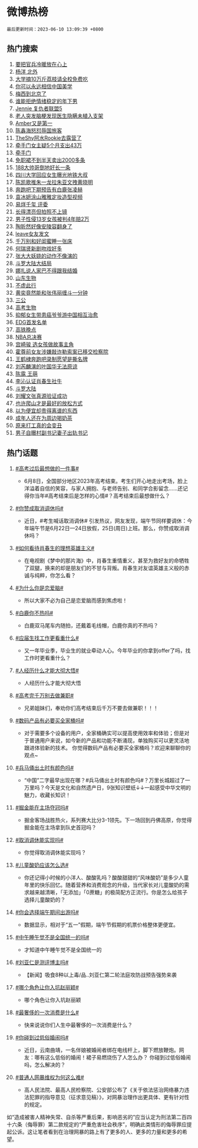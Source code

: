 # 微博热榜

`最后更新时间：2023-06-10 13:09:39 +0800`

## 热门搜索

1. [要把官兵冷暖放在心上](https://m.weibo.cn/search?containerid=100103type%3D1%26t%3D10%26q%3D%23%E8%A6%81%E6%8A%8A%E5%AE%98%E5%85%B5%E5%86%B7%E6%9A%96%E6%94%BE%E5%9C%A8%E5%BF%83%E4%B8%8A%23&stream_entry_id=51&isnewpage=1&extparam=seat%3D1%26c_type%3D51%26dgr%3D0%26cate%3D10103%26filter_type%3Drealtimehot%26stream_entry_id%3D51%26pos%3D0%26display_time%3D1686373777%26pre_seqid%3D168637377701602736599&luicode=10000011&lfid=106003type%253D25%2526t%253D3%2526disable_hot%253D1%2526filter_type%253Drealtimehot)
1. [杨洋 北外](https://m.weibo.cn/search?containerid=100103type%3D1%26t%3D10%26q%3D%E6%9D%A8%E6%B4%8B+%E5%8C%97%E5%A4%96&stream_entry_id=31&isnewpage=1&extparam=seat%3D1%26band_rank%3D1%26c_type%3D31%26cate%3D5001%26flag%3D1%26pos%3D0%26filter_type%3Drealtimehot%26lcate%3D5001%26dgr%3D0%26realpos%3D1%26q%3D%25E6%259D%25A8%25E6%25B4%258B%2520%25E5%258C%2597%25E5%25A4%2596%26stream_entry_id%3D31%26display_time%3D1686373777%26pre_seqid%3D168637377701602736599&luicode=10000011&lfid=106003type%253D25%2526t%253D3%2526disable_hot%253D1%2526filter_type%253Drealtimehot)
1. [大学摘10万斤荔枝请全校免费吃](https://m.weibo.cn/search?containerid=100103type%3D1%26t%3D10%26q%3D%23%E5%A4%A7%E5%AD%A6%E6%91%9810%E4%B8%87%E6%96%A4%E8%8D%94%E6%9E%9D%E8%AF%B7%E5%85%A8%E6%A0%A1%E5%85%8D%E8%B4%B9%E5%90%83%23&stream_entry_id=31&isnewpage=1&extparam=seat%3D1%26band_rank%3D2%26c_type%3D31%26cate%3D5001%26flag%3D2%26pos%3D1%26filter_type%3Drealtimehot%26lcate%3D5001%26dgr%3D0%26realpos%3D2%26q%3D%2523%25E5%25A4%25A7%25E5%25AD%25A6%25E6%2591%259810%25E4%25B8%2587%25E6%2596%25A4%25E8%258D%2594%25E6%259E%259D%25E8%25AF%25B7%25E5%2585%25A8%25E6%25A0%25A1%25E5%2585%258D%25E8%25B4%25B9%25E5%2590%2583%2523%26stream_entry_id%3D31%26display_time%3D1686373777%26pre_seqid%3D168637377701602736599&luicode=10000011&lfid=106003type%253D25%2526t%253D3%2526disable_hot%253D1%2526filter_type%253Drealtimehot)
1. [你可以永远相信中国美学](https://m.weibo.cn/search?containerid=100103type%3D1%26t%3D10%26q%3D%23%E4%BD%A0%E5%8F%AF%E4%BB%A5%E6%B0%B8%E8%BF%9C%E7%9B%B8%E4%BF%A1%E4%B8%AD%E5%9B%BD%E7%BE%8E%E5%AD%A6%23&stream_entry_id=31&isnewpage=1&extparam=seat%3D1%26band_rank%3D3%26c_type%3D31%26cate%3D5001%26flag%3D0%26pos%3D2%26filter_type%3Drealtimehot%26lcate%3D5001%26dgr%3D0%26realpos%3D3%26q%3D%2523%25E4%25BD%25A0%25E5%258F%25AF%25E4%25BB%25A5%25E6%25B0%25B8%25E8%25BF%259C%25E7%259B%25B8%25E4%25BF%25A1%25E4%25B8%25AD%25E5%259B%25BD%25E7%25BE%258E%25E5%25AD%25A6%2523%26stream_entry_id%3D31%26display_time%3D1686373777%26pre_seqid%3D168637377701602736599&luicode=10000011&lfid=106003type%253D25%2526t%253D3%2526disable_hot%253D1%2526filter_type%253Drealtimehot)
1. [梅西到北京了](https://m.weibo.cn/search?containerid=100103type%3D1%26t%3D10%26q%3D%23%E6%A2%85%E8%A5%BF%E5%88%B0%E5%8C%97%E4%BA%AC%E4%BA%86%23&stream_entry_id=31&isnewpage=1&extparam=seat%3D1%26band_rank%3D4%26c_type%3D31%26cate%3D5001%26flag%3D2%26pos%3D3%26filter_type%3Drealtimehot%26lcate%3D5001%26dgr%3D0%26realpos%3D4%26q%3D%2523%25E6%25A2%2585%25E8%25A5%25BF%25E5%2588%25B0%25E5%258C%2597%25E4%25BA%25AC%25E4%25BA%2586%2523%26stream_entry_id%3D31%26display_time%3D1686373777%26pre_seqid%3D168637377701602736599&luicode=10000011&lfid=106003type%253D25%2526t%253D3%2526disable_hot%253D1%2526filter_type%253Drealtimehot)
1. [谁能拒绝情绪稳定的年下男](https://m.weibo.cn/search?containerid=100103type%3D1%26t%3D10%26q%3D%E8%B0%81%E8%83%BD%E6%8B%92%E7%BB%9D%E6%83%85%E7%BB%AA%E7%A8%B3%E5%AE%9A%E7%9A%84%E5%B9%B4%E4%B8%8B%E7%94%B7&stream_entry_id=31&isnewpage=1&extparam=seat%3D1%26band_rank%3D5%26c_type%3D31%26cate%3D5001%26flag%3D2%26pos%3D4%26filter_type%3Drealtimehot%26lcate%3D5001%26dgr%3D0%26realpos%3D5%26q%3D%25E8%25B0%2581%25E8%2583%25BD%25E6%258B%2592%25E7%25BB%259D%25E6%2583%2585%25E7%25BB%25AA%25E7%25A8%25B3%25E5%25AE%259A%25E7%259A%2584%25E5%25B9%25B4%25E4%25B8%258B%25E7%2594%25B7%26stream_entry_id%3D31%26display_time%3D1686373777%26pre_seqid%3D168637377701602736599&luicode=10000011&lfid=106003type%253D25%2526t%253D3%2526disable_hot%253D1%2526filter_type%253Drealtimehot)
1. [Jennie 复仇者联盟5](https://m.weibo.cn/search?containerid=100103type%3D1%26t%3D10%26q%3DJennie+%E5%A4%8D%E4%BB%87%E8%80%85%E8%81%94%E7%9B%9F5&stream_entry_id=31&isnewpage=1&extparam=seat%3D1%26band_rank%3D6%26c_type%3D31%26cate%3D5001%26flag%3D2%26pos%3D5%26filter_type%3Drealtimehot%26lcate%3D5001%26dgr%3D0%26realpos%3D6%26q%3DJennie%2520%25E5%25A4%258D%25E4%25BB%2587%25E8%2580%2585%25E8%2581%2594%25E7%259B%259F5%26stream_entry_id%3D31%26display_time%3D1686373777%26pre_seqid%3D168637377701602736599&luicode=10000011&lfid=106003type%253D25%2526t%253D3%2526disable_hot%253D1%2526filter_type%253Drealtimehot)
1. [老人突发脑梗发现医生隐瞒未植入支架](https://m.weibo.cn/search?containerid=100103type%3D1%26t%3D10%26q%3D%23%E8%80%81%E4%BA%BA%E7%AA%81%E5%8F%91%E8%84%91%E6%A2%97%E5%8F%91%E7%8E%B0%E5%8C%BB%E7%94%9F%E9%9A%90%E7%9E%92%E6%9C%AA%E6%A4%8D%E5%85%A5%E6%94%AF%E6%9E%B6%23&stream_entry_id=31&isnewpage=1&extparam=seat%3D1%26band_rank%3D7%26c_type%3D31%26cate%3D5001%26flag%3D16%26pos%3D6%26filter_type%3Drealtimehot%26lcate%3D5001%26dgr%3D0%26realpos%3D7%26q%3D%2523%25E8%2580%2581%25E4%25BA%25BA%25E7%25AA%2581%25E5%258F%2591%25E8%2584%2591%25E6%25A2%2597%25E5%258F%2591%25E7%258E%25B0%25E5%258C%25BB%25E7%2594%259F%25E9%259A%2590%25E7%259E%2592%25E6%259C%25AA%25E6%25A4%258D%25E5%2585%25A5%25E6%2594%25AF%25E6%259E%25B6%2523%26stream_entry_id%3D31%26display_time%3D1686373777%26pre_seqid%3D168637377701602736599&luicode=10000011&lfid=106003type%253D25%2526t%253D3%2526disable_hot%253D1%2526filter_type%253Drealtimehot)
1. [Amber又是第一](https://m.weibo.cn/search?containerid=100103type%3D1%26t%3D10%26q%3D%23Amber%E5%8F%88%E6%98%AF%E7%AC%AC%E4%B8%80%23&stream_entry_id=31&isnewpage=1&extparam=seat%3D1%26band_rank%3D8%26c_type%3D31%26cate%3D5001%26flag%3D1%26pos%3D7%26filter_type%3Drealtimehot%26lcate%3D5001%26dgr%3D0%26realpos%3D8%26q%3D%2523Amber%25E5%258F%2588%25E6%2598%25AF%25E7%25AC%25AC%25E4%25B8%2580%2523%26stream_entry_id%3D31%26display_time%3D1686373777%26pre_seqid%3D168637377701602736599&luicode=10000011&lfid=106003type%253D25%2526t%253D3%2526disable_hot%253D1%2526filter_type%253Drealtimehot)
1. [陈鑫海怒怼辱国旅客](https://m.weibo.cn/search?containerid=100103type%3D1%26t%3D10%26q%3D%23%E9%99%88%E9%91%AB%E6%B5%B7%E6%80%92%E6%80%BC%E8%BE%B1%E5%9B%BD%E6%97%85%E5%AE%A2%23&stream_entry_id=31&isnewpage=1&extparam=seat%3D1%26band_rank%3D9%26c_type%3D31%26cate%3D5001%26flag%3D2%26pos%3D8%26filter_type%3Drealtimehot%26lcate%3D5001%26dgr%3D0%26realpos%3D9%26q%3D%2523%25E9%2599%2588%25E9%2591%25AB%25E6%25B5%25B7%25E6%2580%2592%25E6%2580%25BC%25E8%25BE%25B1%25E5%259B%25BD%25E6%2597%2585%25E5%25AE%25A2%2523%26stream_entry_id%3D31%26display_time%3D1686373777%26pre_seqid%3D168637377701602736599&luicode=10000011&lfid=106003type%253D25%2526t%253D3%2526disable_hot%253D1%2526filter_type%253Drealtimehot)
1. [TheShy阿水Rookie去露营了](https://m.weibo.cn/search?containerid=100103type%3D1%26t%3D10%26q%3D%23TheShy%E9%98%BF%E6%B0%B4Rookie%E5%8E%BB%E9%9C%B2%E8%90%A5%E4%BA%86%23&stream_entry_id=31&isnewpage=1&extparam=seat%3D1%26band_rank%3D10%26c_type%3D31%26cate%3D5001%26flag%3D0%26pos%3D9%26filter_type%3Drealtimehot%26lcate%3D5001%26dgr%3D0%26realpos%3D10%26q%3D%2523TheShy%25E9%2598%25BF%25E6%25B0%25B4Rookie%25E5%258E%25BB%25E9%259C%25B2%25E8%2590%25A5%25E4%25BA%2586%2523%26stream_entry_id%3D31%26display_time%3D1686373777%26pre_seqid%3D168637377701602736599&luicode=10000011&lfid=106003type%253D25%2526t%253D3%2526disable_hot%253D1%2526filter_type%253Drealtimehot)
1. [牵手门女主疑5个月支出43万](https://m.weibo.cn/search?containerid=100103type%3D1%26t%3D10%26q%3D%23%E7%89%B5%E6%89%8B%E9%97%A8%E5%A5%B3%E4%B8%BB%E7%96%915%E4%B8%AA%E6%9C%88%E6%94%AF%E5%87%BA43%E4%B8%87%23&stream_entry_id=31&isnewpage=1&extparam=seat%3D1%26band_rank%3D11%26c_type%3D31%26cate%3D5001%26flag%3D2%26pos%3D10%26filter_type%3Drealtimehot%26lcate%3D5001%26dgr%3D0%26realpos%3D11%26q%3D%2523%25E7%2589%25B5%25E6%2589%258B%25E9%2597%25A8%25E5%25A5%25B3%25E4%25B8%25BB%25E7%2596%25915%25E4%25B8%25AA%25E6%259C%2588%25E6%2594%25AF%25E5%2587%25BA43%25E4%25B8%2587%2523%26stream_entry_id%3D31%26display_time%3D1686373777%26pre_seqid%3D168637377701602736599&luicode=10000011&lfid=106003type%253D25%2526t%253D3%2526disable_hot%253D1%2526filter_type%253Drealtimehot)
1. [牵手门](https://m.weibo.cn/search?containerid=100103type%3D1%26t%3D10%26q%3D%E7%89%B5%E6%89%8B%E9%97%A8&stream_entry_id=31&isnewpage=1&extparam=seat%3D1%26band_rank%3D12%26c_type%3D31%26cate%3D5001%26flag%3D1%26pos%3D11%26filter_type%3Drealtimehot%26lcate%3D5001%26dgr%3D0%26realpos%3D12%26q%3D%25E7%2589%25B5%25E6%2589%258B%25E9%2597%25A8%26stream_entry_id%3D31%26display_time%3D1686373777%26pre_seqid%3D168637377701602736599&luicode=10000011&lfid=106003type%253D25%2526t%253D3%2526disable_hot%253D1%2526filter_type%253Drealtimehot)
1. [免职裙不到半天卖出2000多条](https://m.weibo.cn/search?containerid=100103type%3D1%26t%3D10%26q%3D%23%E5%85%8D%E8%81%8C%E8%A3%99%E4%B8%8D%E5%88%B0%E5%8D%8A%E5%A4%A9%E5%8D%96%E5%87%BA2000%E5%A4%9A%E6%9D%A1%23&stream_entry_id=31&isnewpage=1&extparam=seat%3D1%26band_rank%3D13%26c_type%3D31%26cate%3D5001%26flag%3D2%26pos%3D12%26filter_type%3Drealtimehot%26lcate%3D5001%26dgr%3D0%26realpos%3D13%26q%3D%2523%25E5%2585%258D%25E8%2581%258C%25E8%25A3%2599%25E4%25B8%258D%25E5%2588%25B0%25E5%258D%258A%25E5%25A4%25A9%25E5%258D%2596%25E5%2587%25BA2000%25E5%25A4%259A%25E6%259D%25A1%2523%26stream_entry_id%3D31%26display_time%3D1686373777%26pre_seqid%3D168637377701602736599&luicode=10000011&lfid=106003type%253D25%2526t%253D3%2526disable_hot%253D1%2526filter_type%253Drealtimehot)
1. [188大帅哥倒地好长一条](https://m.weibo.cn/search?containerid=100103type%3D1%26t%3D10%26q%3D188%E5%A4%A7%E5%B8%85%E5%93%A5%E5%80%92%E5%9C%B0%E5%A5%BD%E9%95%BF%E4%B8%80%E6%9D%A1&stream_entry_id=31&isnewpage=1&extparam=seat%3D1%26band_rank%3D14%26c_type%3D31%26cate%3D5001%26flag%3D2%26pos%3D13%26filter_type%3Drealtimehot%26lcate%3D5001%26dgr%3D0%26realpos%3D14%26q%3D188%25E5%25A4%25A7%25E5%25B8%2585%25E5%2593%25A5%25E5%2580%2592%25E5%259C%25B0%25E5%25A5%25BD%25E9%2595%25BF%25E4%25B8%2580%25E6%259D%25A1%26stream_entry_id%3D31%26display_time%3D1686373777%26pre_seqid%3D168637377701602736599&luicode=10000011&lfid=106003type%253D25%2526t%253D3%2526disable_hot%253D1%2526filter_type%253Drealtimehot)
1. [四川大学回应女生曝光地铁大叔](https://m.weibo.cn/search?containerid=100103type%3D1%26t%3D10%26q%3D%23%E5%9B%9B%E5%B7%9D%E5%A4%A7%E5%AD%A6%E5%9B%9E%E5%BA%94%E5%A5%B3%E7%94%9F%E6%9B%9D%E5%85%89%E5%9C%B0%E9%93%81%E5%A4%A7%E5%8F%94%23&stream_entry_id=31&isnewpage=1&extparam=seat%3D1%26band_rank%3D15%26c_type%3D31%26cate%3D5001%26flag%3D0%26pos%3D14%26filter_type%3Drealtimehot%26lcate%3D5001%26dgr%3D0%26realpos%3D15%26q%3D%2523%25E5%259B%259B%25E5%25B7%259D%25E5%25A4%25A7%25E5%25AD%25A6%25E5%259B%259E%25E5%25BA%2594%25E5%25A5%25B3%25E7%2594%259F%25E6%259B%259D%25E5%2585%2589%25E5%259C%25B0%25E9%2593%2581%25E5%25A4%25A7%25E5%258F%2594%2523%26stream_entry_id%3D31%26display_time%3D1686373777%26pre_seqid%3D168637377701602736599&luicode=10000011&lfid=106003type%253D25%2526t%253D3%2526disable_hot%253D1%2526filter_type%253Drealtimehot)
1. [陈凯歌推朱一龙拉朱亚文拽黄晓明](https://m.weibo.cn/search?containerid=100103type%3D1%26t%3D10%26q%3D%23%E9%99%88%E5%87%AF%E6%AD%8C%E6%8E%A8%E6%9C%B1%E4%B8%80%E9%BE%99%E6%8B%89%E6%9C%B1%E4%BA%9A%E6%96%87%E6%8B%BD%E9%BB%84%E6%99%93%E6%98%8E%23&stream_entry_id=31&isnewpage=1&extparam=seat%3D1%26band_rank%3D16%26c_type%3D31%26cate%3D5001%26flag%3D2%26pos%3D15%26filter_type%3Drealtimehot%26lcate%3D5001%26dgr%3D0%26realpos%3D16%26q%3D%2523%25E9%2599%2588%25E5%2587%25AF%25E6%25AD%258C%25E6%258E%25A8%25E6%259C%25B1%25E4%25B8%2580%25E9%25BE%2599%25E6%258B%2589%25E6%259C%25B1%25E4%25BA%259A%25E6%2596%2587%25E6%258B%25BD%25E9%25BB%2584%25E6%2599%2593%25E6%2598%258E%2523%26stream_entry_id%3D31%26display_time%3D1686373777%26pre_seqid%3D168637377701602736599&luicode=10000011&lfid=106003type%253D25%2526t%253D3%2526disable_hot%253D1%2526filter_type%253Drealtimehot)
1. [奔跑吧下期预告有白鹿张凌赫](https://m.weibo.cn/search?containerid=100103type%3D1%26t%3D10%26q%3D%23%E5%A5%94%E8%B7%91%E5%90%A7%E4%B8%8B%E6%9C%9F%E9%A2%84%E5%91%8A%E6%9C%89%E7%99%BD%E9%B9%BF%E5%BC%A0%E5%87%8C%E8%B5%AB%23&stream_entry_id=31&isnewpage=1&extparam=seat%3D1%26band_rank%3D17%26c_type%3D31%26cate%3D5001%26flag%3D2%26pos%3D16%26filter_type%3Drealtimehot%26lcate%3D5001%26dgr%3D0%26realpos%3D17%26q%3D%2523%25E5%25A5%2594%25E8%25B7%2591%25E5%2590%25A7%25E4%25B8%258B%25E6%259C%259F%25E9%25A2%2584%25E5%2591%258A%25E6%259C%2589%25E7%2599%25BD%25E9%25B9%25BF%25E5%25BC%25A0%25E5%2587%258C%25E8%25B5%25AB%2523%26stream_entry_id%3D31%26display_time%3D1686373777%26pre_seqid%3D168637377701602736599&luicode=10000011&lfid=106003type%253D25%2526t%253D3%2526disable_hot%253D1%2526filter_type%253Drealtimehot)
1. [袁冰妍涂山雅雅定妆造型视频](https://m.weibo.cn/search?containerid=100103type%3D1%26t%3D10%26q%3D%23%E8%A2%81%E5%86%B0%E5%A6%8D%E6%B6%82%E5%B1%B1%E9%9B%85%E9%9B%85%E5%AE%9A%E5%A6%86%E9%80%A0%E5%9E%8B%E8%A7%86%E9%A2%91%23&stream_entry_id=31&isnewpage=1&extparam=seat%3D1%26band_rank%3D18%26c_type%3D31%26cate%3D5001%26flag%3D0%26pos%3D17%26filter_type%3Drealtimehot%26lcate%3D5001%26dgr%3D0%26realpos%3D18%26q%3D%2523%25E8%25A2%2581%25E5%2586%25B0%25E5%25A6%258D%25E6%25B6%2582%25E5%25B1%25B1%25E9%259B%2585%25E9%259B%2585%25E5%25AE%259A%25E5%25A6%2586%25E9%2580%25A0%25E5%259E%258B%25E8%25A7%2586%25E9%25A2%2591%2523%26stream_entry_id%3D31%26display_time%3D1686373777%26pre_seqid%3D168637377701602736599&luicode=10000011&lfid=106003type%253D25%2526t%253D3%2526disable_hot%253D1%2526filter_type%253Drealtimehot)
1. [易烊千玺 评委](https://m.weibo.cn/search?containerid=100103type%3D1%26t%3D10%26q%3D%E6%98%93%E7%83%8A%E5%8D%83%E7%8E%BA+%E8%AF%84%E5%A7%94&stream_entry_id=31&isnewpage=1&extparam=seat%3D1%26band_rank%3D19%26c_type%3D31%26cate%3D5001%26flag%3D0%26pos%3D18%26filter_type%3Drealtimehot%26lcate%3D5001%26dgr%3D0%26realpos%3D19%26q%3D%25E6%2598%2593%25E7%2583%258A%25E5%258D%2583%25E7%258E%25BA%2520%25E8%25AF%2584%25E5%25A7%2594%26stream_entry_id%3D31%26display_time%3D1686373777%26pre_seqid%3D168637377701602736599&luicode=10000011&lfid=106003type%253D25%2526t%253D3%2526disable_hot%253D1%2526filter_type%253Drealtimehot)
1. [长得漂亮但拍照不上镜](https://m.weibo.cn/search?containerid=100103type%3D1%26t%3D10%26q%3D%23%E9%95%BF%E5%BE%97%E6%BC%82%E4%BA%AE%E4%BD%86%E6%8B%8D%E7%85%A7%E4%B8%8D%E4%B8%8A%E9%95%9C%23&stream_entry_id=31&isnewpage=1&extparam=seat%3D1%26band_rank%3D20%26c_type%3D31%26cate%3D5001%26flag%3D0%26pos%3D19%26filter_type%3Drealtimehot%26lcate%3D5001%26dgr%3D0%26realpos%3D20%26q%3D%2523%25E9%2595%25BF%25E5%25BE%2597%25E6%25BC%2582%25E4%25BA%25AE%25E4%25BD%2586%25E6%258B%258D%25E7%2585%25A7%25E4%25B8%258D%25E4%25B8%258A%25E9%2595%259C%2523%26stream_entry_id%3D31%26display_time%3D1686373777%26pre_seqid%3D168637377701602736599&luicode=10000011&lfid=106003type%253D25%2526t%253D3%2526disable_hot%253D1%2526filter_type%253Drealtimehot)
1. [男子性侵13岁女孩被判4年赔2万](https://m.weibo.cn/search?containerid=100103type%3D1%26t%3D10%26q%3D%23%E7%94%B7%E5%AD%90%E6%80%A7%E4%BE%B513%E5%B2%81%E5%A5%B3%E5%AD%A9%E8%A2%AB%E5%88%A44%E5%B9%B4%E8%B5%942%E4%B8%87%23&stream_entry_id=31&isnewpage=1&extparam=seat%3D1%26band_rank%3D21%26c_type%3D31%26cate%3D5001%26flag%3D2%26pos%3D20%26filter_type%3Drealtimehot%26lcate%3D5001%26dgr%3D0%26realpos%3D21%26q%3D%2523%25E7%2594%25B7%25E5%25AD%2590%25E6%2580%25A7%25E4%25BE%25B513%25E5%25B2%2581%25E5%25A5%25B3%25E5%25AD%25A9%25E8%25A2%25AB%25E5%2588%25A44%25E5%25B9%25B4%25E8%25B5%25942%25E4%25B8%2587%2523%26stream_entry_id%3D31%26display_time%3D1686373777%26pre_seqid%3D168637377701602736599&luicode=10000011&lfid=106003type%253D25%2526t%253D3%2526disable_hot%253D1%2526filter_type%253Drealtimehot)
1. [陶昕然好像安陵容翻身了](https://m.weibo.cn/search?containerid=100103type%3D1%26t%3D10%26q%3D%23%E9%99%B6%E6%98%95%E7%84%B6%E5%A5%BD%E5%83%8F%E5%AE%89%E9%99%B5%E5%AE%B9%E7%BF%BB%E8%BA%AB%E4%BA%86%23&stream_entry_id=31&isnewpage=1&extparam=seat%3D1%26band_rank%3D22%26c_type%3D31%26cate%3D5001%26flag%3D2%26pos%3D21%26filter_type%3Drealtimehot%26lcate%3D5001%26dgr%3D0%26realpos%3D22%26q%3D%2523%25E9%2599%25B6%25E6%2598%2595%25E7%2584%25B6%25E5%25A5%25BD%25E5%2583%258F%25E5%25AE%2589%25E9%2599%25B5%25E5%25AE%25B9%25E7%25BF%25BB%25E8%25BA%25AB%25E4%25BA%2586%2523%26stream_entry_id%3D31%26display_time%3D1686373777%26pre_seqid%3D168637377701602736599&luicode=10000011&lfid=106003type%253D25%2526t%253D3%2526disable_hot%253D1%2526filter_type%253Drealtimehot)
1. [leave女友发文](https://m.weibo.cn/search?containerid=100103type%3D1%26t%3D10%26q%3Dleave%E5%A5%B3%E5%8F%8B%E5%8F%91%E6%96%87&stream_entry_id=31&isnewpage=1&extparam=seat%3D1%26band_rank%3D23%26c_type%3D31%26cate%3D5001%26flag%3D0%26pos%3D22%26filter_type%3Drealtimehot%26lcate%3D5001%26dgr%3D0%26realpos%3D23%26q%3Dleave%25E5%25A5%25B3%25E5%258F%258B%25E5%258F%2591%25E6%2596%2587%26stream_entry_id%3D31%26display_time%3D1686373777%26pre_seqid%3D168637377701602736599&luicode=10000011&lfid=106003type%253D25%2526t%253D3%2526disable_hot%253D1%2526filter_type%253Drealtimehot)
1. [千万别和好闺蜜睡一张床](https://m.weibo.cn/search?containerid=100103type%3D1%26t%3D10%26q%3D%23%E5%8D%83%E4%B8%87%E5%88%AB%E5%92%8C%E5%A5%BD%E9%97%BA%E8%9C%9C%E7%9D%A1%E4%B8%80%E5%BC%A0%E5%BA%8A%23&stream_entry_id=31&isnewpage=1&extparam=seat%3D1%26band_rank%3D24%26c_type%3D31%26cate%3D5001%26flag%3D0%26pos%3D23%26filter_type%3Drealtimehot%26lcate%3D5001%26dgr%3D0%26realpos%3D24%26q%3D%2523%25E5%258D%2583%25E4%25B8%2587%25E5%2588%25AB%25E5%2592%258C%25E5%25A5%25BD%25E9%2597%25BA%25E8%259C%259C%25E7%259D%25A1%25E4%25B8%2580%25E5%25BC%25A0%25E5%25BA%258A%2523%26stream_entry_id%3D31%26display_time%3D1686373777%26pre_seqid%3D168637377701602736599&luicode=10000011&lfid=106003type%253D25%2526t%253D3%2526disable_hot%253D1%2526filter_type%253Drealtimehot)
1. [何瑞贤新剧吻戏好多](https://m.weibo.cn/search?containerid=100103type%3D1%26t%3D10%26q%3D%23%E4%BD%95%E7%91%9E%E8%B4%A4%E6%96%B0%E5%89%A7%E5%90%BB%E6%88%8F%E5%A5%BD%E5%A4%9A%23&stream_entry_id=31&isnewpage=1&extparam=seat%3D1%26band_rank%3D25%26c_type%3D31%26cate%3D5001%26flag%3D1%26pos%3D24%26filter_type%3Drealtimehot%26lcate%3D5001%26dgr%3D0%26realpos%3D25%26q%3D%2523%25E4%25BD%2595%25E7%2591%259E%25E8%25B4%25A4%25E6%2596%25B0%25E5%2589%25A7%25E5%2590%25BB%25E6%2588%258F%25E5%25A5%25BD%25E5%25A4%259A%2523%26stream_entry_id%3D31%26display_time%3D1686373777%26pre_seqid%3D168637377701602736599&luicode=10000011&lfid=106003type%253D25%2526t%253D3%2526disable_hot%253D1%2526filter_type%253Drealtimehot)
1. [张大大妖娆的动作不像演的](https://m.weibo.cn/search?containerid=100103type%3D1%26t%3D10%26q%3D%23%E5%BC%A0%E5%A4%A7%E5%A4%A7%E5%A6%96%E5%A8%86%E7%9A%84%E5%8A%A8%E4%BD%9C%E4%B8%8D%E5%83%8F%E6%BC%94%E7%9A%84%23&stream_entry_id=31&isnewpage=1&extparam=seat%3D1%26band_rank%3D26%26c_type%3D31%26cate%3D5001%26flag%3D1%26pos%3D25%26filter_type%3Drealtimehot%26lcate%3D5001%26dgr%3D0%26realpos%3D26%26q%3D%2523%25E5%25BC%25A0%25E5%25A4%25A7%25E5%25A4%25A7%25E5%25A6%2596%25E5%25A8%2586%25E7%259A%2584%25E5%258A%25A8%25E4%25BD%259C%25E4%25B8%258D%25E5%2583%258F%25E6%25BC%2594%25E7%259A%2584%2523%26stream_entry_id%3D31%26display_time%3D1686373777%26pre_seqid%3D168637377701602736599&luicode=10000011&lfid=106003type%253D25%2526t%253D3%2526disable_hot%253D1%2526filter_type%253Drealtimehot)
1. [斗罗大陆大结局](https://m.weibo.cn/search?containerid=100103type%3D1%26t%3D10%26q%3D%E6%96%97%E7%BD%97%E5%A4%A7%E9%99%86%E5%A4%A7%E7%BB%93%E5%B1%80&stream_entry_id=31&isnewpage=1&extparam=seat%3D1%26band_rank%3D27%26c_type%3D31%26cate%3D5001%26flag%3D0%26pos%3D26%26filter_type%3Drealtimehot%26lcate%3D5001%26dgr%3D0%26realpos%3D27%26q%3D%25E6%2596%2597%25E7%25BD%2597%25E5%25A4%25A7%25E9%2599%2586%25E5%25A4%25A7%25E7%25BB%2593%25E5%25B1%2580%26stream_entry_id%3D31%26display_time%3D1686373777%26pre_seqid%3D168637377701602736599&luicode=10000011&lfid=106003type%253D25%2526t%253D3%2526disable_hot%253D1%2526filter_type%253Drealtimehot)
1. [娜扎说人家巴不得跟我结婚](https://m.weibo.cn/search?containerid=100103type%3D1%26t%3D10%26q%3D%23%E5%A8%9C%E6%89%8E%E8%AF%B4%E4%BA%BA%E5%AE%B6%E5%B7%B4%E4%B8%8D%E5%BE%97%E8%B7%9F%E6%88%91%E7%BB%93%E5%A9%9A%23&stream_entry_id=31&isnewpage=1&extparam=seat%3D1%26band_rank%3D28%26c_type%3D31%26cate%3D5001%26flag%3D0%26pos%3D27%26filter_type%3Drealtimehot%26lcate%3D5001%26dgr%3D0%26realpos%3D28%26q%3D%2523%25E5%25A8%259C%25E6%2589%258E%25E8%25AF%25B4%25E4%25BA%25BA%25E5%25AE%25B6%25E5%25B7%25B4%25E4%25B8%258D%25E5%25BE%2597%25E8%25B7%259F%25E6%2588%2591%25E7%25BB%2593%25E5%25A9%259A%2523%26stream_entry_id%3D31%26display_time%3D1686373777%26pre_seqid%3D168637377701602736599&luicode=10000011&lfid=106003type%253D25%2526t%253D3%2526disable_hot%253D1%2526filter_type%253Drealtimehot)
1. [山东生物](https://m.weibo.cn/search?containerid=100103type%3D1%26t%3D10%26q%3D%E5%B1%B1%E4%B8%9C%E7%94%9F%E7%89%A9&stream_entry_id=31&isnewpage=1&extparam=seat%3D1%26band_rank%3D29%26c_type%3D31%26cate%3D5001%26flag%3D1%26pos%3D28%26filter_type%3Drealtimehot%26lcate%3D5001%26dgr%3D0%26realpos%3D29%26q%3D%25E5%25B1%25B1%25E4%25B8%259C%25E7%2594%259F%25E7%2589%25A9%26stream_entry_id%3D31%26display_time%3D1686373777%26pre_seqid%3D168637377701602736599&luicode=10000011&lfid=106003type%253D25%2526t%253D3%2526disable_hot%253D1%2526filter_type%253Drealtimehot)
1. [不虚此行](https://m.weibo.cn/search?containerid=100103type%3D1%26t%3D10%26q%3D%E4%B8%8D%E8%99%9A%E6%AD%A4%E8%A1%8C&stream_entry_id=31&isnewpage=1&extparam=seat%3D1%26band_rank%3D30%26c_type%3D31%26cate%3D5001%26flag%3D1%26pos%3D29%26filter_type%3Drealtimehot%26lcate%3D5001%26dgr%3D0%26realpos%3D30%26q%3D%25E4%25B8%258D%25E8%2599%259A%25E6%25AD%25A4%25E8%25A1%258C%26stream_entry_id%3D31%26display_time%3D1686373777%26pre_seqid%3D168637377701602736599&luicode=10000011&lfid=106003type%253D25%2526t%253D3%2526disable_hot%253D1%2526filter_type%253Drealtimehot)
1. [黄奕竟然能和张伟丽缠斗一分钟](https://m.weibo.cn/search?containerid=100103type%3D1%26t%3D10%26q%3D%23%E9%BB%84%E5%A5%95%E7%AB%9F%E7%84%B6%E8%83%BD%E5%92%8C%E5%BC%A0%E4%BC%9F%E4%B8%BD%E7%BC%A0%E6%96%97%E4%B8%80%E5%88%86%E9%92%9F%23&stream_entry_id=31&isnewpage=1&extparam=seat%3D1%26band_rank%3D31%26c_type%3D31%26cate%3D5001%26flag%3D1%26pos%3D30%26filter_type%3Drealtimehot%26lcate%3D5001%26dgr%3D0%26realpos%3D31%26q%3D%2523%25E9%25BB%2584%25E5%25A5%2595%25E7%25AB%259F%25E7%2584%25B6%25E8%2583%25BD%25E5%2592%258C%25E5%25BC%25A0%25E4%25BC%259F%25E4%25B8%25BD%25E7%25BC%25A0%25E6%2596%2597%25E4%25B8%2580%25E5%2588%2586%25E9%2592%259F%2523%26stream_entry_id%3D31%26display_time%3D1686373777%26pre_seqid%3D168637377701602736599&luicode=10000011&lfid=106003type%253D25%2526t%253D3%2526disable_hot%253D1%2526filter_type%253Drealtimehot)
1. [三公](https://m.weibo.cn/search?containerid=100103type%3D1%26t%3D10%26q%3D%E4%B8%89%E5%85%AC&stream_entry_id=31&isnewpage=1&extparam=seat%3D1%26band_rank%3D32%26c_type%3D31%26cate%3D5001%26flag%3D1%26pos%3D31%26filter_type%3Drealtimehot%26lcate%3D5001%26dgr%3D0%26realpos%3D32%26q%3D%25E4%25B8%2589%25E5%2585%25AC%26stream_entry_id%3D31%26display_time%3D1686373777%26pre_seqid%3D168637377701602736599&luicode=10000011&lfid=106003type%253D25%2526t%253D3%2526disable_hot%253D1%2526filter_type%253Drealtimehot)
1. [高考生物](https://m.weibo.cn/search?containerid=100103type%3D1%26t%3D10%26q%3D%E9%AB%98%E8%80%83%E7%94%9F%E7%89%A9&stream_entry_id=31&isnewpage=1&extparam=seat%3D1%26band_rank%3D33%26c_type%3D31%26cate%3D5001%26flag%3D1%26pos%3D32%26filter_type%3Drealtimehot%26lcate%3D5001%26dgr%3D0%26realpos%3D33%26q%3D%25E9%25AB%2598%25E8%2580%2583%25E7%2594%259F%25E7%2589%25A9%26stream_entry_id%3D31%26display_time%3D1686373777%26pre_seqid%3D168637377701602736599&luicode=10000011&lfid=106003type%253D25%2526t%253D3%2526disable_hot%253D1%2526filter_type%253Drealtimehot)
1. [抑郁女生带患癌爷爷游中国相互治愈](https://m.weibo.cn/search?containerid=100103type%3D1%26t%3D10%26q%3D%23%E6%8A%91%E9%83%81%E5%A5%B3%E7%94%9F%E5%B8%A6%E6%82%A3%E7%99%8C%E7%88%B7%E7%88%B7%E6%B8%B8%E4%B8%AD%E5%9B%BD%E7%9B%B8%E4%BA%92%E6%B2%BB%E6%84%88%23&stream_entry_id=31&isnewpage=1&extparam=seat%3D1%26band_rank%3D34%26c_type%3D31%26cate%3D5001%26flag%3D0%26pos%3D33%26filter_type%3Drealtimehot%26lcate%3D5001%26dgr%3D0%26realpos%3D34%26q%3D%2523%25E6%258A%2591%25E9%2583%2581%25E5%25A5%25B3%25E7%2594%259F%25E5%25B8%25A6%25E6%2582%25A3%25E7%2599%258C%25E7%2588%25B7%25E7%2588%25B7%25E6%25B8%25B8%25E4%25B8%25AD%25E5%259B%25BD%25E7%259B%25B8%25E4%25BA%2592%25E6%25B2%25BB%25E6%2584%2588%2523%26stream_entry_id%3D31%26display_time%3D1686373777%26pre_seqid%3D168637377701602736599&luicode=10000011&lfid=106003type%253D25%2526t%253D3%2526disable_hot%253D1%2526filter_type%253Drealtimehot)
1. [EDG首发名单](https://m.weibo.cn/search?containerid=100103type%3D1%26t%3D10%26q%3D%23EDG%E9%A6%96%E5%8F%91%E5%90%8D%E5%8D%95%23&stream_entry_id=31&isnewpage=1&extparam=seat%3D1%26band_rank%3D35%26c_type%3D31%26cate%3D5001%26flag%3D0%26pos%3D34%26filter_type%3Drealtimehot%26lcate%3D5001%26dgr%3D0%26realpos%3D35%26q%3D%2523EDG%25E9%25A6%2596%25E5%258F%2591%25E5%2590%258D%25E5%258D%2595%2523%26stream_entry_id%3D31%26display_time%3D1686373777%26pre_seqid%3D168637377701602736599&luicode=10000011&lfid=106003type%253D25%2526t%253D3%2526disable_hot%253D1%2526filter_type%253Drealtimehot)
1. [高铁晚点](https://m.weibo.cn/search?containerid=100103type%3D1%26t%3D10%26q%3D%E9%AB%98%E9%93%81%E6%99%9A%E7%82%B9&stream_entry_id=31&isnewpage=1&extparam=seat%3D1%26band_rank%3D36%26c_type%3D31%26cate%3D5001%26flag%3D1%26pos%3D35%26filter_type%3Drealtimehot%26lcate%3D5001%26dgr%3D0%26realpos%3D36%26q%3D%25E9%25AB%2598%25E9%2593%2581%25E6%2599%259A%25E7%2582%25B9%26stream_entry_id%3D31%26display_time%3D1686373777%26pre_seqid%3D168637377701602736599&luicode=10000011&lfid=106003type%253D25%2526t%253D3%2526disable_hot%253D1%2526filter_type%253Drealtimehot)
1. [NBA总决赛](https://m.weibo.cn/search?containerid=100103type%3D1%26t%3D10%26q%3DNBA%E6%80%BB%E5%86%B3%E8%B5%9B&stream_entry_id=31&isnewpage=1&extparam=seat%3D1%26band_rank%3D37%26c_type%3D31%26cate%3D5001%26flag%3D0%26pos%3D36%26filter_type%3Drealtimehot%26lcate%3D5001%26dgr%3D0%26realpos%3D37%26q%3DNBA%25E6%2580%25BB%25E5%2586%25B3%25E8%25B5%259B%26stream_entry_id%3D31%26display_time%3D1686373777%26pre_seqid%3D168637377701602736599&luicode=10000011&lfid=106003type%253D25%2526t%253D3%2526disable_hot%253D1%2526filter_type%253Drealtimehot)
1. [宫崎骏 选女孩做故事主角](https://m.weibo.cn/search?containerid=100103type%3D1%26t%3D10%26q%3D%E5%AE%AB%E5%B4%8E%E9%AA%8F+%E9%80%89%E5%A5%B3%E5%AD%A9%E5%81%9A%E6%95%85%E4%BA%8B%E4%B8%BB%E8%A7%92&stream_entry_id=31&isnewpage=1&extparam=seat%3D1%26band_rank%3D38%26c_type%3D31%26cate%3D5001%26flag%3D0%26pos%3D37%26filter_type%3Drealtimehot%26lcate%3D5001%26dgr%3D0%26realpos%3D38%26q%3D%25E5%25AE%25AB%25E5%25B4%258E%25E9%25AA%258F%2520%25E9%2580%2589%25E5%25A5%25B3%25E5%25AD%25A9%25E5%2581%259A%25E6%2595%2585%25E4%25BA%258B%25E4%25B8%25BB%25E8%25A7%2592%26stream_entry_id%3D31%26display_time%3D1686373777%26pre_seqid%3D168637377701602736599&luicode=10000011&lfid=106003type%253D25%2526t%253D3%2526disable_hot%253D1%2526filter_type%253Drealtimehot)
1. [霍尊前女友涉嫌敲诈勒索案已移交检察院](https://m.weibo.cn/search?containerid=100103type%3D1%26t%3D10%26q%3D%23%E9%9C%8D%E5%B0%8A%E5%89%8D%E5%A5%B3%E5%8F%8B%E6%B6%89%E5%AB%8C%E6%95%B2%E8%AF%88%E5%8B%92%E7%B4%A2%E6%A1%88%E5%B7%B2%E7%A7%BB%E4%BA%A4%E6%A3%80%E5%AF%9F%E9%99%A2%23&stream_entry_id=31&isnewpage=1&extparam=seat%3D1%26band_rank%3D39%26c_type%3D31%26cate%3D5001%26flag%3D0%26pos%3D38%26filter_type%3Drealtimehot%26lcate%3D5001%26dgr%3D0%26realpos%3D39%26q%3D%2523%25E9%259C%258D%25E5%25B0%258A%25E5%2589%258D%25E5%25A5%25B3%25E5%258F%258B%25E6%25B6%2589%25E5%25AB%258C%25E6%2595%25B2%25E8%25AF%2588%25E5%258B%2592%25E7%25B4%25A2%25E6%25A1%2588%25E5%25B7%25B2%25E7%25A7%25BB%25E4%25BA%25A4%25E6%25A3%2580%25E5%25AF%259F%25E9%2599%25A2%2523%26stream_entry_id%3D31%26display_time%3D1686373777%26pre_seqid%3D168637377701602736599&luicode=10000011&lfid=106003type%253D25%2526t%253D3%2526disable_hot%253D1%2526filter_type%253Drealtimehot)
1. [王鹤棣奔跑吧录制愿望是撕名牌](https://m.weibo.cn/search?containerid=100103type%3D1%26t%3D10%26q%3D%23%E7%8E%8B%E9%B9%A4%E6%A3%A3%E5%A5%94%E8%B7%91%E5%90%A7%E5%BD%95%E5%88%B6%E6%84%BF%E6%9C%9B%E6%98%AF%E6%92%95%E5%90%8D%E7%89%8C%23&stream_entry_id=31&isnewpage=1&extparam=seat%3D1%26band_rank%3D40%26c_type%3D31%26cate%3D5001%26flag%3D0%26pos%3D39%26filter_type%3Drealtimehot%26lcate%3D5001%26dgr%3D0%26realpos%3D40%26q%3D%2523%25E7%258E%258B%25E9%25B9%25A4%25E6%25A3%25A3%25E5%25A5%2594%25E8%25B7%2591%25E5%2590%25A7%25E5%25BD%2595%25E5%2588%25B6%25E6%2584%25BF%25E6%259C%259B%25E6%2598%25AF%25E6%2592%2595%25E5%2590%258D%25E7%2589%258C%2523%26stream_entry_id%3D31%26display_time%3D1686373777%26pre_seqid%3D168637377701602736599&luicode=10000011&lfid=106003type%253D25%2526t%253D3%2526disable_hot%253D1%2526filter_type%253Drealtimehot)
1. [刘芮麟演的叶国华无法原谅](https://m.weibo.cn/search?containerid=100103type%3D1%26t%3D10%26q%3D%23%E5%88%98%E8%8A%AE%E9%BA%9F%E6%BC%94%E7%9A%84%E5%8F%B6%E5%9B%BD%E5%8D%8E%E6%97%A0%E6%B3%95%E5%8E%9F%E8%B0%85%23&stream_entry_id=31&isnewpage=1&extparam=seat%3D1%26band_rank%3D41%26c_type%3D31%26cate%3D5001%26flag%3D1%26pos%3D40%26filter_type%3Drealtimehot%26lcate%3D5001%26dgr%3D0%26realpos%3D41%26q%3D%2523%25E5%2588%2598%25E8%258A%25AE%25E9%25BA%259F%25E6%25BC%2594%25E7%259A%2584%25E5%258F%25B6%25E5%259B%25BD%25E5%258D%258E%25E6%2597%25A0%25E6%25B3%2595%25E5%258E%259F%25E8%25B0%2585%2523%26stream_entry_id%3D31%26display_time%3D1686373777%26pre_seqid%3D168637377701602736599&luicode=10000011&lfid=106003type%253D25%2526t%253D3%2526disable_hot%253D1%2526filter_type%253Drealtimehot)
1. [陈露 王萌](https://m.weibo.cn/search?containerid=100103type%3D1%26t%3D10%26q%3D%E9%99%88%E9%9C%B2+%E7%8E%8B%E8%90%8C&stream_entry_id=31&isnewpage=1&extparam=seat%3D1%26band_rank%3D42%26c_type%3D31%26cate%3D5001%26flag%3D0%26pos%3D41%26filter_type%3Drealtimehot%26lcate%3D5001%26dgr%3D0%26realpos%3D42%26q%3D%25E9%2599%2588%25E9%259C%25B2%2520%25E7%258E%258B%25E8%2590%258C%26stream_entry_id%3D31%26display_time%3D1686373777%26pre_seqid%3D168637377701602736599&luicode=10000011&lfid=106003type%253D25%2526t%253D3%2526disable_hot%253D1%2526filter_type%253Drealtimehot)
1. [李沁认证肖春生社牛](https://m.weibo.cn/search?containerid=100103type%3D1%26t%3D10%26q%3D%23%E6%9D%8E%E6%B2%81%E8%AE%A4%E8%AF%81%E8%82%96%E6%98%A5%E7%94%9F%E7%A4%BE%E7%89%9B%23&stream_entry_id=31&isnewpage=1&extparam=seat%3D1%26band_rank%3D43%26c_type%3D31%26cate%3D5001%26flag%3D0%26pos%3D42%26filter_type%3Drealtimehot%26lcate%3D5001%26dgr%3D0%26realpos%3D43%26q%3D%2523%25E6%259D%258E%25E6%25B2%2581%25E8%25AE%25A4%25E8%25AF%2581%25E8%2582%2596%25E6%2598%25A5%25E7%2594%259F%25E7%25A4%25BE%25E7%2589%259B%2523%26stream_entry_id%3D31%26display_time%3D1686373777%26pre_seqid%3D168637377701602736599&luicode=10000011&lfid=106003type%253D25%2526t%253D3%2526disable_hot%253D1%2526filter_type%253Drealtimehot)
1. [斗罗大陆](https://m.weibo.cn/search?containerid=100103type%3D1%26t%3D10%26q%3D%E6%96%97%E7%BD%97%E5%A4%A7%E9%99%86&stream_entry_id=31&isnewpage=1&extparam=seat%3D1%26band_rank%3D44%26c_type%3D31%26cate%3D5001%26flag%3D0%26pos%3D43%26filter_type%3Drealtimehot%26lcate%3D5001%26dgr%3D0%26realpos%3D44%26q%3D%25E6%2596%2597%25E7%25BD%2597%25E5%25A4%25A7%25E9%2599%2586%26stream_entry_id%3D31%26display_time%3D1686373777%26pre_seqid%3D168637377701602736599&luicode=10000011&lfid=106003type%253D25%2526t%253D3%2526disable_hot%253D1%2526filter_type%253Drealtimehot)
1. [刘耀文张真源验证成功](https://m.weibo.cn/search?containerid=100103type%3D1%26t%3D10%26q%3D%23%E5%88%98%E8%80%80%E6%96%87%E5%BC%A0%E7%9C%9F%E6%BA%90%E9%AA%8C%E8%AF%81%E6%88%90%E5%8A%9F%23&stream_entry_id=31&isnewpage=1&extparam=seat%3D1%26band_rank%3D45%26c_type%3D31%26cate%3D5001%26flag%3D1%26pos%3D44%26filter_type%3Drealtimehot%26lcate%3D5001%26dgr%3D0%26realpos%3D45%26q%3D%2523%25E5%2588%2598%25E8%2580%2580%25E6%2596%2587%25E5%25BC%25A0%25E7%259C%259F%25E6%25BA%2590%25E9%25AA%258C%25E8%25AF%2581%25E6%2588%2590%25E5%258A%259F%2523%26stream_entry_id%3D31%26display_time%3D1686373777%26pre_seqid%3D168637377701602736599&luicode=10000011&lfid=106003type%253D25%2526t%253D3%2526disable_hot%253D1%2526filter_type%253Drealtimehot)
1. [也许爬山才是最好的放松方式](https://m.weibo.cn/search?containerid=100103type%3D1%26t%3D10%26q%3D%23%E4%B9%9F%E8%AE%B8%E7%88%AC%E5%B1%B1%E6%89%8D%E6%98%AF%E6%9C%80%E5%A5%BD%E7%9A%84%E6%94%BE%E6%9D%BE%E6%96%B9%E5%BC%8F%23&stream_entry_id=31&isnewpage=1&extparam=seat%3D1%26band_rank%3D46%26c_type%3D31%26cate%3D5001%26flag%3D1%26pos%3D45%26filter_type%3Drealtimehot%26lcate%3D5001%26dgr%3D0%26realpos%3D46%26q%3D%2523%25E4%25B9%259F%25E8%25AE%25B8%25E7%2588%25AC%25E5%25B1%25B1%25E6%2589%258D%25E6%2598%25AF%25E6%259C%2580%25E5%25A5%25BD%25E7%259A%2584%25E6%2594%25BE%25E6%259D%25BE%25E6%2596%25B9%25E5%25BC%258F%2523%26stream_entry_id%3D31%26display_time%3D1686373777%26pre_seqid%3D168637377701602736599&luicode=10000011&lfid=106003type%253D25%2526t%253D3%2526disable_hot%253D1%2526filter_type%253Drealtimehot)
1. [以为便宜却贵得离谱的东西](https://m.weibo.cn/search?containerid=100103type%3D1%26t%3D10%26q%3D%23%E4%BB%A5%E4%B8%BA%E4%BE%BF%E5%AE%9C%E5%8D%B4%E8%B4%B5%E5%BE%97%E7%A6%BB%E8%B0%B1%E7%9A%84%E4%B8%9C%E8%A5%BF%23&stream_entry_id=31&isnewpage=1&extparam=seat%3D1%26band_rank%3D47%26c_type%3D31%26cate%3D5001%26flag%3D0%26pos%3D46%26filter_type%3Drealtimehot%26lcate%3D5001%26dgr%3D0%26realpos%3D47%26q%3D%2523%25E4%25BB%25A5%25E4%25B8%25BA%25E4%25BE%25BF%25E5%25AE%259C%25E5%258D%25B4%25E8%25B4%25B5%25E5%25BE%2597%25E7%25A6%25BB%25E8%25B0%25B1%25E7%259A%2584%25E4%25B8%259C%25E8%25A5%25BF%2523%26stream_entry_id%3D31%26display_time%3D1686373777%26pre_seqid%3D168637377701602736599&luicode=10000011&lfid=106003type%253D25%2526t%253D3%2526disable_hot%253D1%2526filter_type%253Drealtimehot)
1. [成年人还在为周边喝奶茶](https://m.weibo.cn/search?containerid=100103type%3D1%26t%3D10%26q%3D%23%E6%88%90%E5%B9%B4%E4%BA%BA%E8%BF%98%E5%9C%A8%E4%B8%BA%E5%91%A8%E8%BE%B9%E5%96%9D%E5%A5%B6%E8%8C%B6%23&stream_entry_id=31&isnewpage=1&extparam=seat%3D1%26band_rank%3D48%26c_type%3D31%26cate%3D5001%26flag%3D1%26pos%3D47%26filter_type%3Drealtimehot%26lcate%3D5001%26dgr%3D0%26realpos%3D48%26q%3D%2523%25E6%2588%2590%25E5%25B9%25B4%25E4%25BA%25BA%25E8%25BF%2598%25E5%259C%25A8%25E4%25B8%25BA%25E5%2591%25A8%25E8%25BE%25B9%25E5%2596%259D%25E5%25A5%25B6%25E8%258C%25B6%2523%26stream_entry_id%3D31%26display_time%3D1686373777%26pre_seqid%3D168637377701602736599&luicode=10000011&lfid=106003type%253D25%2526t%253D3%2526disable_hot%253D1%2526filter_type%253Drealtimehot)
1. [原来打工真的会变丑](https://m.weibo.cn/search?containerid=100103type%3D1%26t%3D10%26q%3D%23%E5%8E%9F%E6%9D%A5%E6%89%93%E5%B7%A5%E7%9C%9F%E7%9A%84%E4%BC%9A%E5%8F%98%E4%B8%91%23&stream_entry_id=31&isnewpage=1&extparam=seat%3D1%26band_rank%3D49%26c_type%3D31%26cate%3D5001%26flag%3D0%26pos%3D48%26filter_type%3Drealtimehot%26lcate%3D5001%26dgr%3D0%26realpos%3D49%26q%3D%2523%25E5%258E%259F%25E6%259D%25A5%25E6%2589%2593%25E5%25B7%25A5%25E7%259C%259F%25E7%259A%2584%25E4%25BC%259A%25E5%258F%2598%25E4%25B8%2591%2523%26stream_entry_id%3D31%26display_time%3D1686373777%26pre_seqid%3D168637377701602736599&luicode=10000011&lfid=106003type%253D25%2526t%253D3%2526disable_hot%253D1%2526filter_type%253Drealtimehot)
1. [男子自曝村副书记妻子出轨书记](https://m.weibo.cn/search?containerid=100103type%3D1%26t%3D10%26q%3D%23%E7%94%B7%E5%AD%90%E8%87%AA%E6%9B%9D%E6%9D%91%E5%89%AF%E4%B9%A6%E8%AE%B0%E5%A6%BB%E5%AD%90%E5%87%BA%E8%BD%A8%E4%B9%A6%E8%AE%B0%23&stream_entry_id=31&isnewpage=1&extparam=seat%3D1%26band_rank%3D50%26c_type%3D31%26cate%3D5001%26flag%3D0%26pos%3D49%26filter_type%3Drealtimehot%26lcate%3D5001%26dgr%3D0%26realpos%3D50%26q%3D%2523%25E7%2594%25B7%25E5%25AD%2590%25E8%2587%25AA%25E6%259B%259D%25E6%259D%2591%25E5%2589%25AF%25E4%25B9%25A6%25E8%25AE%25B0%25E5%25A6%25BB%25E5%25AD%2590%25E5%2587%25BA%25E8%25BD%25A8%25E4%25B9%25A6%25E8%25AE%25B0%2523%26stream_entry_id%3D31%26display_time%3D1686373777%26pre_seqid%3D168637377701602736599&luicode=10000011&lfid=106003type%253D25%2526t%253D3%2526disable_hot%253D1%2526filter_type%253Drealtimehot)

## 热门话题

1. [#高考过后最想做的一件事#](https://m.weibo.cn/search?containerid=231522type%3D1%26t%3D10%26q%3D%23%E9%AB%98%E8%80%83%E8%BF%87%E5%90%8E%E6%9C%80%E6%83%B3%E5%81%9A%E7%9A%84%E4%B8%80%E4%BB%B6%E4%BA%8B%23&stream_entry_id=128&isnewpage=1&extparam=seat%3D1%26c_type%3D128%26dgr%3D0%26cate%3D5004%26unitid%3D1686281020311%26lcate%3D5004%26pos%3D1-0-0%26display_time%3D1686373778%26pre_seqid%3D168637377899306416216&luicode=10000011&lfid=231648_-_4)
    - 6月8日，全国部分地区2023年高考结束。考生们开心地走出考场，脸上洋溢着自信的笑容，与家人拥抱、与老师告别、和同学合影留念……还记得你当年#高考结束后是怎样的心情#？高考结束后最想做什么？

1. [#你赞成取消调休吗#](https://m.weibo.cn/search?containerid=231522type%3D1%26t%3D10%26q%3D%23%E4%BD%A0%E8%B5%9E%E6%88%90%E5%8F%96%E6%B6%88%E8%B0%83%E4%BC%91%E5%90%97%23&stream_entry_id=128&isnewpage=1&extparam=seat%3D1%26c_type%3D128%26dgr%3D0%26cate%3D5004%26unitid%3D1686280728754%26lcate%3D5004%26pos%3D1-0-1%26display_time%3D1686373778%26pre_seqid%3D168637377899306416216&luicode=10000011&lfid=231648_-_4)
    - 近日，#考生喊话取消调休# 引发热议，网友发现，端午节同样要调休：今年端午节是6月22日—24日放假，25日(周日)上班。那么，你赞成取消调休吗？

1. [#如何看待肖春生的理想英雄主义#](https://m.weibo.cn/search?containerid=231522type%3D1%26t%3D10%26q%3D%23%E5%A6%82%E4%BD%95%E7%9C%8B%E5%BE%85%E8%82%96%E6%98%A5%E7%94%9F%E7%9A%84%E7%90%86%E6%83%B3%E8%8B%B1%E9%9B%84%E4%B8%BB%E4%B9%89%23&stream_entry_id=128&isnewpage=1&extparam=seat%3D1%26c_type%3D128%26dgr%3D0%26cate%3D5004%26unitid%3D1686361983667%26lcate%3D5004%26pos%3D1-0-2%26display_time%3D1686373778%26pre_seqid%3D168637377899306416216&luicode=10000011&lfid=231648_-_4)
    - 在电视剧《梦中的那片海》中，肖春生重情重义，甚至为救好友的命牺牲了双腿，换来的却是朋友们的不甘与背叛。肖春生对友谊英雄主义般的赤诚与纯粹，你怎么看？

1. [#为什么你是恋爱脑#](https://m.weibo.cn/search?containerid=231522type%3D1%26t%3D10%26q%3D%23%E4%B8%BA%E4%BB%80%E4%B9%88%E4%BD%A0%E6%98%AF%E6%81%8B%E7%88%B1%E8%84%91%23&stream_entry_id=128&isnewpage=1&extparam=seat%3D1%26c_type%3D128%26dgr%3D0%26cate%3D5004%26unitid%3D1686266947876%26lcate%3D5004%26pos%3D1-0-3%26display_time%3D1686373778%26pre_seqid%3D168637377899306416216&luicode=10000011&lfid=231648_-_4)
    - 所以大家不必为自己是恋爱脑而感到焦虑啦！

1. [#白鹿你不热吗#](https://m.weibo.cn/search?containerid=231522type%3D1%26t%3D10%26q%3D%23%E7%99%BD%E9%B9%BF%E4%BD%A0%E4%B8%8D%E7%83%AD%E5%90%97%23&stream_entry_id=128&isnewpage=1&extparam=seat%3D1%26c_type%3D128%26dgr%3D0%26cate%3D5004%26unitid%3D1686301723226%26lcate%3D5004%26pos%3D1-0-4%26display_time%3D1686373778%26pre_seqid%3D168637377899306416216&luicode=10000011&lfid=231648_-_4)
    - 白鹿双马尾车内随拍，还戴着毛线帽，白鹿你真的不热吗？ ​​​

1. [#应届生找工作更看重什么#](https://m.weibo.cn/search?containerid=231522type%3D1%26t%3D10%26q%3D%23%E5%BA%94%E5%B1%8A%E7%94%9F%E6%89%BE%E5%B7%A5%E4%BD%9C%E6%9B%B4%E7%9C%8B%E9%87%8D%E4%BB%80%E4%B9%88%23&stream_entry_id=128&isnewpage=1&extparam=seat%3D1%26c_type%3D128%26dgr%3D0%26cate%3D5004%26unitid%3D1686211450639%26lcate%3D5004%26pos%3D1-0-5%26display_time%3D1686373778%26pre_seqid%3D168637377899306416216&luicode=10000011&lfid=231648_-_4)
    - 又一年毕业季，毕业生的就业牵动人心。今年毕业的你拿到offer了吗，找工作时更看重什么？

1. [#人经历什么才能大彻大悟#](https://m.weibo.cn/search?containerid=231522type%3D1%26t%3D10%26q%3D%23%E4%BA%BA%E7%BB%8F%E5%8E%86%E4%BB%80%E4%B9%88%E6%89%8D%E8%83%BD%E5%A4%A7%E5%BD%BB%E5%A4%A7%E6%82%9F%23&stream_entry_id=128&isnewpage=1&extparam=seat%3D1%26c_type%3D128%26dgr%3D0%26cate%3D5004%26unitid%3D1686363180825%26lcate%3D5004%26pos%3D1-0-6%26display_time%3D1686373778%26pre_seqid%3D168637377899306416216&luicode=10000011&lfid=231648_-_4)
    - 人经历什么才能大彻大悟

1. [#高考完千万别去做兼职#](https://m.weibo.cn/search?containerid=231522type%3D1%26t%3D10%26q%3D%23%E9%AB%98%E8%80%83%E5%AE%8C%E5%8D%83%E4%B8%87%E5%88%AB%E5%8E%BB%E5%81%9A%E5%85%BC%E8%81%8C%23&stream_entry_id=128&isnewpage=1&extparam=seat%3D1%26c_type%3D128%26dgr%3D0%26cate%3D5004%26unitid%3D1686313109853%26lcate%3D5004%26pos%3D1-0-7%26display_time%3D1686373778%26pre_seqid%3D168637377899306416216&luicode=10000011&lfid=231648_-_4)
    - 兄弟姐妹们，奉劝你们高考结束后千万不要去做兼职！！！

1. [#数码产品有必要买全家桶吗#](https://m.weibo.cn/search?containerid=231522type%3D1%26t%3D10%26q%3D%23%E6%95%B0%E7%A0%81%E4%BA%A7%E5%93%81%E6%9C%89%E5%BF%85%E8%A6%81%E4%B9%B0%E5%85%A8%E5%AE%B6%E6%A1%B6%E5%90%97%23&stream_entry_id=128&isnewpage=1&extparam=seat%3D1%26c_type%3D128%26dgr%3D0%26cate%3D5004%26unitid%3D1686210850879%26lcate%3D5004%26pos%3D1-0-8%26display_time%3D1686373778%26pre_seqid%3D168637377899306416216&luicode=10000011&lfid=231648_-_4)
    - 对于需要多个设备的用户，全家桶确实可以提高使用效率和体验；但是对于普通用户来说，如今新的产品和功能不断涌现，单独购买可以更灵活地跟进体验新的技术。
你觉得数码产品有必要买全家桶吗？欢迎来聊聊你的观点~

1. [#兵马俑出土时有颜色吗#](https://m.weibo.cn/search?containerid=231522type%3D1%26t%3D10%26q%3D%23%E5%85%B5%E9%A9%AC%E4%BF%91%E5%87%BA%E5%9C%9F%E6%97%B6%E6%9C%89%E9%A2%9C%E8%89%B2%E5%90%97%23&stream_entry_id=128&isnewpage=1&extparam=seat%3D1%26c_type%3D128%26dgr%3D0%26cate%3D5004%26unitid%3D1686359590220%26lcate%3D5004%26pos%3D1-0-9%26display_time%3D1686373778%26pre_seqid%3D168637377899306416216&luicode=10000011&lfid=231648_-_4)
    - “中国”二字最早出现在哪？#兵马俑出土时有颜色吗#？万里长城超过了一万里吗？今天是文化和自然遗产日，9张知识壁纸↓↓一起感受中华文明的魅力，收藏长知识！

1. [#掘金能在主场夺冠吗#](https://m.weibo.cn/search?containerid=231522type%3D1%26t%3D10%26q%3D%23%E6%8E%98%E9%87%91%E8%83%BD%E5%9C%A8%E4%B8%BB%E5%9C%BA%E5%A4%BA%E5%86%A0%E5%90%97%23&stream_entry_id=128&isnewpage=1&extparam=seat%3D1%26c_type%3D128%26dgr%3D0%26cate%3D5004%26unitid%3D1686370080880%26lcate%3D5004%26pos%3D1-0-10%26display_time%3D1686373778%26pre_seqid%3D168637377899306416216&luicode=10000011&lfid=231648_-_4)
    - 掘金客场战胜热火，系列赛大比分3-1领先。下一场回到丹佛高原，你觉得掘金能在主场拿到队史首冠吗？

1. [#取消调休能实现吗#](https://m.weibo.cn/search?containerid=231522type%3D1%26t%3D10%26q%3D%23%E5%8F%96%E6%B6%88%E8%B0%83%E4%BC%91%E8%83%BD%E5%AE%9E%E7%8E%B0%E5%90%97%23&stream_entry_id=128&isnewpage=1&extparam=seat%3D1%26c_type%3D128%26dgr%3D0%26cate%3D5004%26unitid%3D1686296640794%26lcate%3D5004%26pos%3D1-0-11%26display_time%3D1686373778%26pre_seqid%3D168637377899306416216&luicode=10000011&lfid=231648_-_4)
    - 你觉得取消调休能实现吗？

1. [#儿童酸奶应该怎么选#](https://m.weibo.cn/search?containerid=231522type%3D1%26t%3D10%26q%3D%23%E5%84%BF%E7%AB%A5%E9%85%B8%E5%A5%B6%E5%BA%94%E8%AF%A5%E6%80%8E%E4%B9%88%E9%80%89%23&stream_entry_id=128&isnewpage=1&extparam=seat%3D1%26c_type%3D128%26dgr%3D0%26cate%3D5004%26unitid%3D1686209646990%26lcate%3D5004%26pos%3D1-0-12%26display_time%3D1686373778%26pre_seqid%3D168637377899306416216&luicode=10000011&lfid=231648_-_4)
    - 你还记得小时候的小洋人、酸酸乳吗？酸酸甜甜的“风味酸奶”是多少人童年里的快乐回忆。随着营养和消费观念的升级，当代家长对儿童酸奶的需求越来越清晰，「无添加」「0蔗糖」的极简配方正流行。你是怎么给孩子选择儿童酸奶的？

1. [#你会选择端午期间出游吗#](https://m.weibo.cn/search?containerid=231522type%3D1%26t%3D10%26q%3D%23%E4%BD%A0%E4%BC%9A%E9%80%89%E6%8B%A9%E7%AB%AF%E5%8D%88%E6%9C%9F%E9%97%B4%E5%87%BA%E6%B8%B8%E5%90%97%23&stream_entry_id=128&isnewpage=1&extparam=seat%3D1%26c_type%3D128%26dgr%3D0%26cate%3D5004%26unitid%3D1686367998351%26lcate%3D5004%26pos%3D1-0-13%26display_time%3D1686373778%26pre_seqid%3D168637377899306416216&luicode=10000011&lfid=231648_-_4)
    - 数据显示，相对于“五一”假期，端午节假期的机票价格整体更便宜。

1. [#中午睡午觉不是全国统一的吗#](https://m.weibo.cn/search?containerid=231522type%3D1%26t%3D10%26q%3D%23%E4%B8%AD%E5%8D%88%E7%9D%A1%E5%8D%88%E8%A7%89%E4%B8%8D%E6%98%AF%E5%85%A8%E5%9B%BD%E7%BB%9F%E4%B8%80%E7%9A%84%E5%90%97%23&stream_entry_id=128&isnewpage=1&extparam=seat%3D1%26c_type%3D128%26dgr%3D0%26cate%3D5004%26unitid%3D1686372170151%26lcate%3D5004%26pos%3D1-0-14%26display_time%3D1686373778%26pre_seqid%3D168637377899306416216&luicode=10000011&lfid=231648_-_4)
    - 才知道中午睡午觉不是全国统一的

1. [#刘亚仁是测评博主吗#](https://m.weibo.cn/search?containerid=231522type%3D1%26t%3D10%26q%3D%23%E5%88%98%E4%BA%9A%E4%BB%81%E6%98%AF%E6%B5%8B%E8%AF%84%E5%8D%9A%E4%B8%BB%E5%90%97%23&stream_entry_id=128&isnewpage=1&extparam=seat%3D1%26c_type%3D128%26dgr%3D0%26cate%3D5004%26unitid%3D1686366810985%26lcate%3D5004%26pos%3D1-0-15%26display_time%3D1686373778%26pre_seqid%3D168637377899306416216&luicode=10000011&lfid=231648_-_4)
    - 【新闻】吸食8种以上毒/品..刘亚仁第二轮法庭攻防战预告强势来袭

1. [#哪个角色让你入坑赵丽颖#](https://m.weibo.cn/search?containerid=231522type%3D1%26t%3D10%26q%3D%23%E5%93%AA%E4%B8%AA%E8%A7%92%E8%89%B2%E8%AE%A9%E4%BD%A0%E5%85%A5%E5%9D%91%E8%B5%B5%E4%B8%BD%E9%A2%96%23&stream_entry_id=128&isnewpage=1&extparam=seat%3D1%26c_type%3D128%26dgr%3D0%26cate%3D5004%26unitid%3D1686278055232%26lcate%3D5004%26pos%3D1-0-16%26display_time%3D1686373778%26pre_seqid%3D168637377899306416216&luicode=10000011&lfid=231648_-_4)
    - 哪个角色让你入坑赵丽颖

1. [#最奢侈的一次消费是什么#](https://m.weibo.cn/search?containerid=231522type%3D1%26t%3D10%26q%3D%23%E6%9C%80%E5%A5%A2%E4%BE%88%E7%9A%84%E4%B8%80%E6%AC%A1%E6%B6%88%E8%B4%B9%E6%98%AF%E4%BB%80%E4%B9%88%23&stream_entry_id=128&isnewpage=1&extparam=seat%3D1%26c_type%3D128%26dgr%3D0%26cate%3D5004%26unitid%3D1686208442529%26lcate%3D5004%26pos%3D1-0-17%26display_time%3D1686373778%26pre_seqid%3D168637377899306416216&luicode=10000011&lfid=231648_-_4)
    - 快来说说你们人生中最奢侈的一次消费是什么？

1. [#你碰到过低俗婚闹吗#](https://m.weibo.cn/search?containerid=231522type%3D1%26t%3D10%26q%3D%23%E4%BD%A0%E7%A2%B0%E5%88%B0%E8%BF%87%E4%BD%8E%E4%BF%97%E5%A9%9A%E9%97%B9%E5%90%97%23&stream_entry_id=128&isnewpage=1&extparam=seat%3D1%26c_type%3D128%26dgr%3D0%26cate%3D5004%26unitid%3D1686372792271%26lcate%3D5004%26pos%3D1-0-18%26display_time%3D1686373778%26pre_seqid%3D168637377899306416216&luicode=10000011&lfid=231648_-_4)
    - 近日，云南曲靖，一名伴娘被婚闹者绑在电线杆上，脚下燃放鞭炮。网友：哪有这么低俗的婚闹！裙子易燃烧伤了人怎么办？
你碰到过低俗婚闹吗，怎么解决的？

1. [#普通人网暴维权为何这么难#](https://m.weibo.cn/search?containerid=231522type%3D1%26t%3D10%26q%3D%23%E6%99%AE%E9%80%9A%E4%BA%BA%E7%BD%91%E6%9A%B4%E7%BB%B4%E6%9D%83%E4%B8%BA%E4%BD%95%E8%BF%99%E4%B9%88%E9%9A%BE%23&stream_entry_id=128&isnewpage=1&extparam=seat%3D1%26c_type%3D128%26dgr%3D0%26cate%3D5004%26unitid%3D1686372482354%26lcate%3D5004%26pos%3D1-0-19%26display_time%3D1686373778%26pre_seqid%3D168637377899306416216&luicode=10000011&lfid=231648_-_4)
    - 高人民法院、最高人民检察院、公安部公布了《关于依法惩治网络暴力违法犯罪的指导意见（征求意见稿）》，对网暴治理作出更具体、更有针对性的规定。

如“造成被害人精神失常、自杀等严重后果，影响恶劣的”应当认定为刑法第二百四十六条（侮辱罪）第二款规定的“严重危害社会秩序”，明确此类情形的侮辱罪应提起公诉。这让笔者看到在治理网暴的路上有了更多的人、更多的力量和更多的希望。

